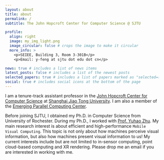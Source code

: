 ```yaml
---
layout: about
title: about
permalink: /
subtitle: The John Hopcroft Center for Computer Science @ SJTU

profile:
  align: right
  image: my_img_light.png
  image_circular: false # crops the image to make it circular
  more_info: >
    <p>SEIEE, Building 3, Room 3-301B</p>
    <p>Email: y-feng at sjtu dot edu dot cn</p>

news: true # includes a list of news items
latest_posts: false # includes a list of the newest posts
selected_papers: true # includes a list of papers marked as "selected={true}"
social: true # includes social icons at the bottom of the page
---
```


I am a tenure-track assistant professor in the [John Hopcroft Center for Computer Science](https://jhc.sjtu.edu.cn/about/overview/) at [Shanghai Jiao Tong University](https://en.sjtu.edu.cn/). I am also a member of the [Emerging Parallel Computing Center](http://epcc.sjtu.edu.cn/). 

Before joining SJTU, I obtained my Ph.D. in Computer Science from University of Rochester. During my Ph.D., I worked with [Prof. Yuhao Zhu](https://yuhaozhu.com/). My main research interest is about efficient and high-performance `Mobile Visual Computing`. This topic is not only about how machines perceive visual information, but also how machines present visual information to us! My current interests include but are not limited to in-sensor computing, point cloud-based computing and XR rendering. Please drop me an email if you are interested in working with me. 

